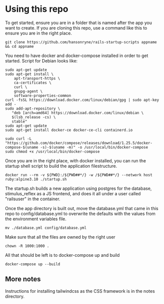 # Using this repo
To get started, ensure you are in a folder that is named after the app you want to create. 
If you are cloning this repo, use a command like this to ensure you are in the right place.
```
git clone https://github.com/hansonryne/rails-startup-scripts appname && cd appname
```

You need to have docker and docker-compose installed in order to get started.
Script for Debian looks like:
```
sudo apt-get update
sudo apt-get install \
    apt-transport-https \
    ca-certificates \
    curl \
    gnupg-agent \
    software-properties-common
curl -fsSL https://download.docker.com/linux/debian/gpg | sudo apt-key add -
sudo add-apt-repository \
   "deb [arch=amd64] https://download.docker.com/linux/debian \
   $(lsb_release -cs) \
   stable"
sudo apt-get update
sudo apt-get install docker-ce docker-ce-cli containerd.io

sudo curl -L "https://github.com/docker/compose/releases/download/1.25.5/docker-compose-$(uname -s)-$(uname -m)" -o /usr/local/bin/docker-compose
sudo chmod +x /usr/local/bin/docker-compose
```

Once you are in the right place, with docker installed, you can run the startup shell script to build the application filestructure.
```
docker run --rm -v ${PWD}:/${PWD##*/} -w /${PWD##*/} --network host ruby:alpine3.10 ./startup.sh
```
The startup.sh builds a new application using postgres for the database, stimulus_reflex as a JS frontend, and does it all under a user called "railsuser" in the container.

Once the app directory is built out, move the database.yml that came in this repo to config/database.yml to overwrite the defaults with the values from the environment variables file.
```
mv ./database.yml config/database.yml
```

Make sure that all the files are owned by the right user
```
chown -R 1000:1000 .
```

All that should be left is to docker-compose up and build
```
docker-compose up --build
```

## More notes
Instructions for installing tailwindcss as the CSS framework is in the notes directory. 
